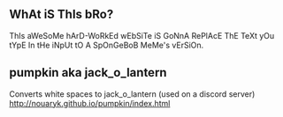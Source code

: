 ## WhAt iS ThIs bRo?
ThIs aWeSoMe hArD-WoRkEd wEbSiTe iS GoNnA RePlAcE ThE TeXt yOu tYpE In tHe iNpUt tO A SpOnGeBoB MeMe's vErSiOn.


## pumpkin aka jack_o_lantern
Converts white spaces to jack_o_lantern (used on a discord server)
http://nouaryk.github.io/pumpkin/index.html
